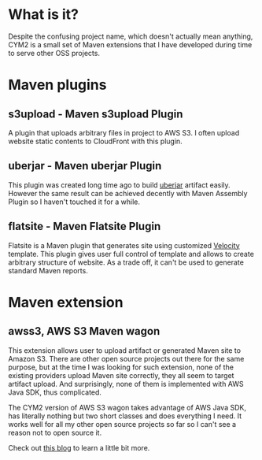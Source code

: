 # What is it?

Despite the confusing project name, which doesn't actually mean anything, CYM2 is a small set of Maven extensions that I have developed during time to serve other OSS projects.

# Maven plugins

## s3upload - Maven s3upload Plugin
A plugin that uploads arbitrary files in project to AWS S3. I often upload website static contents to CloudFront with this plugin.

## uberjar - Maven uberjar Plugin
This plugin was created long time ago to build [uberjar](http://classworlds.codehaus.org/uberjar.html) artifact easily. However the same result can be achieved decently with Maven Assembly Plugin so I haven't touched it for a while.

## flatsite - Maven Flatsite Plugin
Flatsite is a Maven plugin that generates site using customized [Velocity](http://velocity.apache.org) template. This plugin gives user full control of template and allows to create arbitrary structure of website. As a trade off, it can't be used to generate standard Maven reports.

# Maven extension

## awss3, AWS S3 Maven wagon
This extension allows user to upload artifact or generated Maven site to Amazon S3. There are other open source projects out there for the same purpose, but at the time I was looking for such extension, none of the existing providers upload Maven site correctly, they all seem to target artifact upload. And surprisingly, none of them is implemented with AWS Java SDK, thus complicated.

The CYM2 version of AWS S3 wagon takes advantage of AWS Java SDK, has literally nothing but two short classes and does everything I need. It works well for all my other open source projects so far so I can't see a reason not to open source it.

Check out [this blog](http://blog.cyclopsgroup.org/2011/06/publish-maven-site-with-amazon-s3-and.html) to learn a little bit more.
